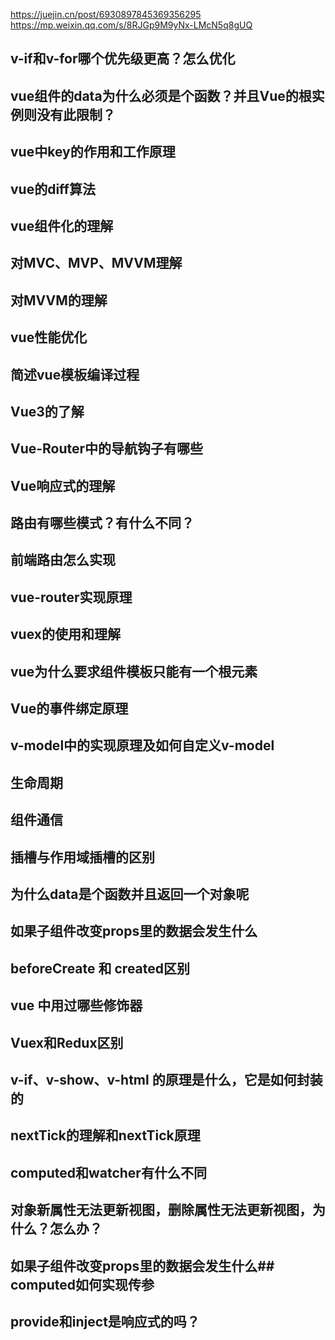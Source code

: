 https://juejin.cn/post/6930897845369356295
https://mp.weixin.qq.com/s/8RJGp9M9yNx-LMcN5q8gUQ

## v-if和v-for哪个优先级更高？怎么优化
## vue组件的data为什么必须是个函数？并且Vue的根实例则没有此限制？
## vue中key的作用和工作原理
## vue的diff算法
## vue组件化的理解
## 对MVC、MVP、MVVM理解
## 对MVVM的理解
## vue性能优化
## 简述vue模板编译过程
## Vue3的了解
## Vue-Router中的导航钩子有哪些
## Vue响应式的理解
## 路由有哪些模式？有什么不同？
## 前端路由怎么实现
## vue-router实现原理
## vuex的使用和理解
## vue为什么要求组件模板只能有一个根元素
## Vue的事件绑定原理
## v-model中的实现原理及如何自定义v-model 
## 生命周期
## 组件通信
## 插槽与作用域插槽的区别
## 为什么data是个函数并且返回一个对象呢
## 如果子组件改变props里的数据会发生什么

## beforeCreate 和 created区别
## vue 中用过哪些修饰器
## Vuex和Redux区别

## v-if、v-show、v-html 的原理是什么，它是如何封装的
## nextTick的理解和nextTick原理
## computed和watcher有什么不同
## 对象新属性无法更新视图，删除属性无法更新视图，为什么？怎么办？
## 如果子组件改变props里的数据会发生什么## computed如何实现传参

## provide和inject是响应式的吗？